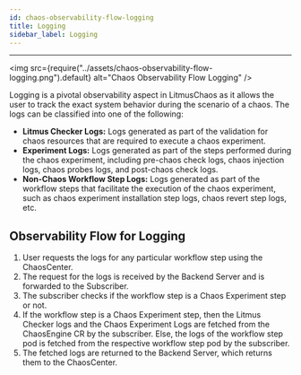 ```yaml
---
id: chaos-observability-flow-logging
title: Logging
sidebar_label: Logging 
---
```


---

<img src={require("../assets/chaos-observability-flow-logging.png").default} alt="Chaos Observability Flow Logging" />

Logging is a pivotal observability aspect in LitmusChaos as it allows the user to track the exact system behavior during the scenario of a chaos. The logs can be classified into one of the following:

- **Litmus Checker Logs:** Logs generated as part of the validation for chaos resources that are required to execute a chaos experiment.
- **Experiment Logs:** Logs generated as part of the steps performed during the chaos experiment, including pre-chaos check logs, chaos injection logs, chaos probes logs, and post-chaos check logs. 
- **Non-Chaos Workflow Step Logs:** Logs generated as part of the workflow steps that facilitate the execution of the chaos experiment, such as chaos experiment installation step logs, chaos revert step logs, etc.

## Observability Flow for Logging
1. User requests the logs for any particular workflow step using the ChaosCenter.
2. The request for the logs is received by the Backend Server and is forwarded to the Subscriber.
3. The subscriber checks if the workflow step is a Chaos Experiment step or not.
4. If the workflow step is a Chaos Experiment step, then the Litmus Checker logs and the Chaos Experiment Logs are fetched from the ChaosEngine CR by the subscriber. Else, the logs of the workflow step pod is fetched from the respective workflow step pod by the subscriber.
5. The fetched logs are returned to the Backend Server, which returns them to the ChaosCenter.
